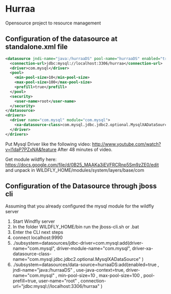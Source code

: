 Hurraa
======

Opensource project to resource management

Configuration of the datasource at standalone.xml file
---
```xml
<datasource jndi-name="java:/hurraaDS" pool-name="hurraaDS" enabled="true" use-java-context="true">
  <connection-url>jdbc:mysql://localhost:3306/hurraa</connection-url>
  <driver>com.mysql</driver>
  <pool>
    <min-pool-size>10</min-pool-size>
    <max-pool-size>100</max-pool-size>
    <prefill>true</prefill>
  </pool>
  <security>
    <user-name>root</user-name>
  </security>
</datasource>
<drivers>
  <driver name="com.mysql" module="com.mysql">
    <xa-datasource-class>com.mysql.jdbc.jdbc2.optional.MysqlXADataSource</xa-datasource-class>
  </driver>
</drivers>
```

Put Mysql Driver like the following video:
http://www.youtube.com/watch?v=l1daP7PZxNA&feature
After 48 minutes of video.

Get module wildfly here: https://docs.google.com/file/d/0B25_MAAKa3jEVFRCRnp5Sm9zZE0/edit 
and unpack in WILDFLY_HOME/modules/system/layers/base/com

Configuration of the Datasource through jboss cli
---

Assuming that you already configured the mysql module for the wildfly server

1. Start Windfly server
2. In the folder WILDFLY_HOME/bin run the jboss-cli.sh or .bat
3. Enter the CLI next steps
4. connect localhost:9990
5. ./subsystem=datasources/jdbc-driver=com.mysql:add(driver-name="com.mysql", driver-module-name="com.mysql", driver-xa-datasource-class-name="com.mysql.jdbc.jdbc2.optional.MysqlXADataSource" )
6. ./subsystem=datasources/data-source=hurraaDS:add(enabled=true , jndi-name="java:/hurraaDS" , use-java-context=true, driver-name="com.mysql" , min-pool-size=10 , max-pool-size=100 , pool-prefill=true, user-name="root" , connection-url="jdbc:mysql://localhost:3306/hurraa" )
